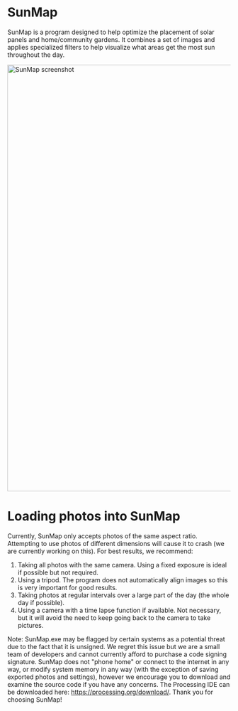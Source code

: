 # SunMap
SunMap is a program designed to help optimize the placement of solar panels and home/community gardens. It combines a set of images and applies specialized filters to help visualize what areas get the most sun throughout the day.


<img width="960" alt="SunMap screenshot" src="https://user-images.githubusercontent.com/15841491/117899693-7eebbf00-b27c-11eb-8e1a-ba63cd7182f1.png">


# Loading photos into SunMap
Currently, SunMap only accepts photos of the same aspect ratio. Attempting to use photos of different dimensions will cause it to crash (we are currently working on this).
For best results, we recommend:
  1. Taking all photos with the same camera. Using a fixed exposure is ideal if possible but not required.
  2. Using a tripod. The program does not automatically align images so this is very important for good results.
  3. Taking photos at regular intervals over a large part of the day (the whole day if possible).
  4. Using a camera with a time lapse function if available. Not necessary, but it will avoid the need to keep going back to the camera to take pictures.


Note: SunMap.exe may be flagged by certain systems as a potential threat due to the fact that it is unsigned. We regret this issue but we are a small team of developers and cannot currently afford to purchase a code signing signature. SunMap does not "phone home" or connect to the internet in any way, or modify system memory in any way (with the exception of saving exported photos and settings), however we encourage you to download and examine the source code if you have any concerns. The Processing IDE can be downloaded here: https://processing.org/download/. Thank you for choosing SunMap!
